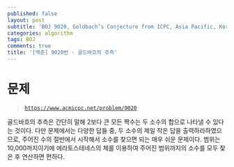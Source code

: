 ```yaml
---
published: false
layout: post
subtitle: 'BOJ 9020, Goldbach’s Conjecture from ICPC, Asia Pacific, Korea Daejun 2011 E번'
categories: algorithm
tags: BOJ
comments: true
title: '[백준] 9020번 - 골드바흐의 추측'
---
```


# 문제
> [`https://www.acmicpc.net/problem/9020`](https://www.acmicpc.net/problem/9020)

골드바흐의 추측은 간단히 말해 2보다 큰 모든 짝수는 두 소수의 합으로 나타낼 수 있다는 것이다. 다만 문제에서는 다양한 답들 중, 두 소수의 제일 작은 답을 출력하라하였으므로, 주어진 수의 절반에서 시작해서 소수를 찾으면 되는 매우 쉬운 문제이다. 범위는 10,000까지이기에 에라토스테네스의 체를 이용하여 주어진 범위까지의 소수를 모두 찾은 후 연산하면 편하다.

<script src="https://gist.github.com/sundongkim-dev/61e2d5cfeacf2e948504f304970d3683.js"></script>